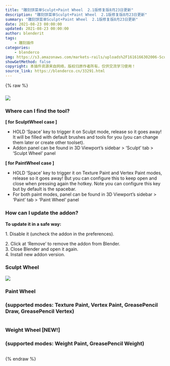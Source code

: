 ```yaml
---
title: "雕刻饼菜单Sculpt+Paint Wheel  2.1版修复版8月23日更新"
description: "雕刻饼菜单Sculpt+Paint Wheel  2.1版修复版8月23日更新"
summary: "雕刻饼菜单Sculpt+Paint Wheel  2.1版修复版8月23日更新"
date: 2021-08-23 00:00:00
updated: 2021-08-23 00:00:00
author: blenderit
tags: 
    - 雕刻插件
categories:
    - blenderco
img: https://s3.amazonaws.com/markets-rails/uploads%2F1616166302006-SculptPaintWheelUpdate_SculptWheel_291Blender.png
showGetMethod: false
copyright: 本插件资源来自网络，版权归原作者所有，仅供交流学习使用！
source_link: https://blenderco.cn/33291.html
---
```


{% raw %}
<h3><img class="fr-fic fr-fil fr-rounded fr-shadow fr-dii" src="https://s3.amazonaws.com/markets-rails/uploads%2F1616166302006-SculptPaintWheelUpdate_SculptWheel_291Blender.png"></h3><h3>Where can I find the tool?</h3><p><strong>[ for SculptWheel case ]</strong></p><ul>
<li>HOLD ‘Space’ key to trigger it on Sculpt mode, release so it goes away! It will be filled with default brushes and tools for you (you can change them later or create other toolset).</li>
<li>Addon panel can be found in 3D Viewport’s sidebar &gt; ‘Sculpt’ tab &gt; ‘Sculpt Wheel’ panel</li>
</ul><p><strong>[ for PaintWheel case ]</strong></p><ul>
<li>HOLD ‘Space’ key to trigger it on Texture Paint and Vertex Paint modes, release so it goes away! But you can configure this to keep open and close when pressing again the hotkey. Note you can configure this key but by default is the spacebar.</li>
<li>For both paint modes, panel can be found in 3D Viewport’s sidebar &gt; ‘Paint’ tab &gt; ‘Paint Wheel’ panel</li>
</ul><h3>How can I update the addon?</h3><p><strong>To update it in a safe way:</strong></p><p>1. Disable it (uncheck the addon in the preferences).</p><p>2. Click at ‘Remove’ to remove the addon from Blender.<br>
3. Close Blender and open it again.<br>
4. Install new addon version.</p><h3>Sculpt Wheel</h3><p><img class="fr-fic fr-fil fr-rounded fr-shadow fr-dii" src="https://s3.amazonaws.com/markets-rails/uploads%2F1616166302006-SculptPaintWheelUpdate_SculptWheel_291Blender.png"></p><h3>Paint Wheel</h3><h3>(supported modes: Texture Paint, Vertex Paint, GreasePencil Draw, GreasePencil Vertex)</h3><p><img class="fr-fic fr-dii" src="https://s3.amazonaws.com/markets-rails/uploads%2F1610911885133-1610911885133.png" alt=""></p><h3>Weight Wheel [NEW!]</h3><h3>(supported modes: Weight Paint, GreasePencil Weight)</h3><p><img class="fr-fic fr-dii" src="https://s3.amazonaws.com/markets-rails/uploads%2F1610911885244-1610911885244.png" alt=""></p>
<div style="display: none">blenderco</div>
{% endraw %}